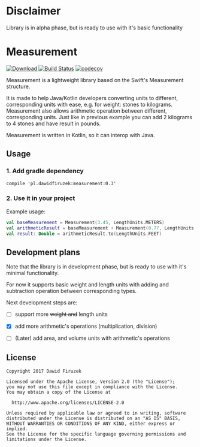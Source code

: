 # Disclaimer
Library is in alpha phase, but is ready to use with it's basic functionality

# Measurement
[![Download](https://api.bintray.com/packages/dawidfiruzek/kotlin/measurement/images/download.svg) ](https://bintray.com/dawidfiruzek/kotlin/measurement/_latestVersion)
[![Build Status](https://travis-ci.org/dawidfiruzek/measurement.svg?branch=master)](https://travis-ci.org/dawidfiruzek/measurement)
[![codecov](https://codecov.io/gh/dawidfiruzek/measurement/branch/master/graph/badge.svg)](https://codecov.io/gh/dawidfiruzek/measurement)

Measurement is a lightweight library based on the Swift's Measurement structure.

It is made to help Java/Kotlin developers converting units to different, corresponding units with ease, e.g. for weight: stones to kilograms.
Measurement also allows arithmetic operation between different, corresponding units. Just like in previous example you can add 2 kilograms to 4 stones and have result in pounds.

Measurement is written in Kotlin, so it can interop with Java. 

## Usage
### 1. Add gradle dependency
```
compile 'pl.dawidfiruzek:measurement:0.3'
```

### 2. Use it in your project
Example usage:
```Kotlin
val baseMeasurement = Measurement(3.45, LengthUnits.METERS)
val arithmeticResult = baseMeasurement + Measurement(0.77, LengthUnits.INCHES)
val result: Double = arithmeticResult.to(LengthUnits.FEET)
```

## Development plans
Note that the library is in development phase, but is ready to use with it's minimal functionality.

For now it supports basic weight and length units with adding and subtraction operation between corresponding types.

Next development steps are:
- [ ] support more <del>weight and</del> length units
- [x] add more arithmetic's operations (multiplication, division)
- [ ] (Later) add area, and volume units with arithmetic's operations


License
-------

    Copyright 2017 Dawid Firuzek

    Licensed under the Apache License, Version 2.0 (the "License");
    you may not use this file except in compliance with the License.
    You may obtain a copy of the License at

      http://www.apache.org/licenses/LICENSE-2.0

    Unless required by applicable law or agreed to in writing, software
    distributed under the License is distributed on an "AS IS" BASIS,
    WITHOUT WARRANTIES OR CONDITIONS OF ANY KIND, either express or implied.
    See the License for the specific language governing permissions and
    limitations under the License.
